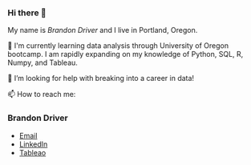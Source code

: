 ### Hi there 👋

My name is *Brandon Driver* and I live in Portland, Oregon. 

🌱 I'm currently learning data analysis through University of Oregon bootcamp. I am rapidly expanding on my knowledge of Python, SQL, R, Numpy, and Tableau. 

🤔 I’m looking for help with breaking into a career in data!

📫 How to reach me: 
### Brandon Driver
- [Email](mailto:brandon.p.driver@gmail.com "Brandon Driver")
- [LinkedIn](https://www.linkedin.com/in/bpdriver/ "LinkedIn Profile - Brandon Driver")
- [Tableao](https://public.tableau.com/app/profile/brandon.paul.driver/viz/CitiBikeNYC_16559995389450/NYCCitiBike?publish=yes "Bikesharing project")


<!--
**Bransblu/Bransblu** is a ✨ _special_ ✨ repository because its `README.md` (this file) appears on your GitHub profile.

Here are some ideas to get you started:

- 🔭 I’m currently working on ...
- 👯 I’m looking to collaborate on ...
- 🤔 I’m looking for help with ...
- 💬 Ask me about ...
- 📫 How to reach me: ...
- 😄 Pronouns: ...
- ⚡ Fun fact: ...
-->
